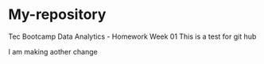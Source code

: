 # My-repository
Tec Bootcamp Data Analytics - Homework Week 01
This is a test for git hub



I am making aother change
